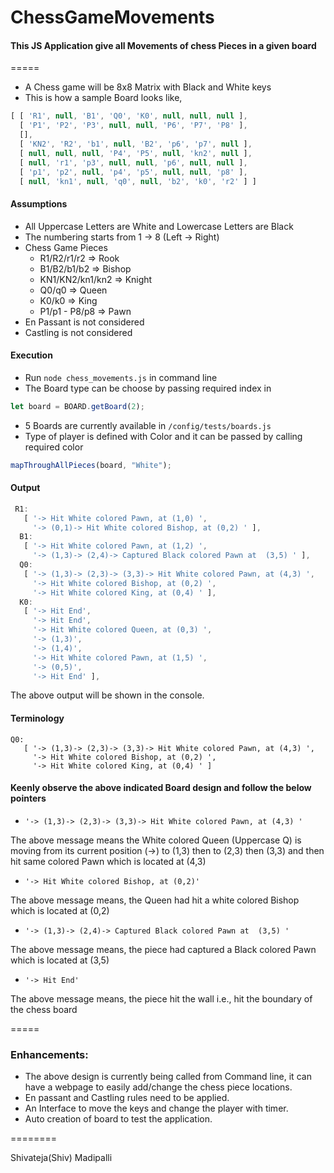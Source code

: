 # ChessGameMovements
#### This JS Application give all Movements of chess Pieces in a given board
=====

* A Chess game will be 8x8 Matrix with Black and White keys
* This is how a sample Board looks like,

```javascript
[ [ 'R1', null, 'B1', 'Q0', 'K0', null, null, null ],
  [ 'P1', 'P2', 'P3', null, null, 'P6', 'P7', 'P8' ],
  [],
  [ 'KN2', 'R2', 'b1', null, 'B2', 'p6', 'p7', null ],
  [ null, null, null, 'P4', 'P5', null, 'kn2', null ],
  [ null, 'r1', 'p3', null, null, 'p6', null, null ],
  [ 'p1', 'p2', null, 'p4', 'p5', null, null, 'p8' ],
  [ null, 'kn1', null, 'q0', null, 'b2', 'k0', 'r2' ] ]
```
  
#### Assumptions

* All Uppercase Letters are White and Lowercase Letters are Black
* The numbering starts from 1 -> 8 (Left -> Right)
* Chess Game Pieces
  * R1/R2/r1/r2 => Rook
  * B1/B2/b1/b2 => Bishop
  * KN1/KN2/kn1/kn2 => Knight
  * Q0/q0 => Queen
  * K0/k0 => King
  * P1/p1 - P8/p8 => Pawn
* En Passant is not considered
* Castling is not considered

#### Execution
* Run ```node chess_movements.js``` in command line
* The Board type can be choose by passing required index in
```javascript
let board = BOARD.getBoard(2);
```
* 5 Boards are currently available in ```/config/tests/boards.js```
* Type of player is defined with Color and it can be passed by calling required color
```javascript
mapThroughAllPieces(board, "White");
```

#### Output

```javascript
 R1:
   [ '-> Hit White colored Pawn, at (1,0) ',
     '-> (0,1)-> Hit White colored Bishop, at (0,2) ' ],
  B1:
   [ '-> Hit White colored Pawn, at (1,2) ',
     '-> (1,3)-> (2,4)-> Captured Black colored Pawn at  (3,5) ' ],
  Q0:
   [ '-> (1,3)-> (2,3)-> (3,3)-> Hit White colored Pawn, at (4,3) ',
     '-> Hit White colored Bishop, at (0,2) ',
     '-> Hit White colored King, at (0,4) ' ],
  K0:
   [ '-> Hit End',
     '-> Hit End',
     '-> Hit White colored Queen, at (0,3) ',
     '-> (1,3)',
     '-> (1,4)',
     '-> Hit White colored Pawn, at (1,5) ',
     '-> (0,5)',
     '-> Hit End' ],
```

The above output will be shown in the console.

#### Terminology

```
Q0:
   [ '-> (1,3)-> (2,3)-> (3,3)-> Hit White colored Pawn, at (4,3) ',
     '-> Hit White colored Bishop, at (0,2) ',
     '-> Hit White colored King, at (0,4) ' ]
```

#### Keenly observe the above indicated Board design and follow the below pointers

* ```'-> (1,3)-> (2,3)-> (3,3)-> Hit White colored Pawn, at (4,3) '```

The above message means the White colored Queen (Uppercase Q) is moving from its current position (->) to (1,3) then to (2,3) then (3,3) and then hit same colored Pawn which is located at (4,3)
 

* ``` '-> Hit White colored Bishop, at (0,2)' ```

The above message means, the Queen had hit a white colored Bishop which is located at (0,2)

* ``` '-> (1,3)-> (2,4)-> Captured Black colored Pawn at  (3,5) ' ```

The above message means, the piece had captured a Black colored Pawn which is located at (3,5)

* ``` '-> Hit End' ```

The above message means, the piece hit the wall i.e., hit the boundary of the chess board

=====

### Enhancements:

* The above design is currently being called from Command line, it can have a webpage to easily add/change the chess piece locations.
* En passant and Castling rules need to be applied.
* An Interface to move the keys and change the player with timer.
* Auto creation of board to test the application.

========

Shivateja(Shiv) Madipalli
  

